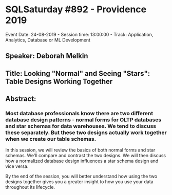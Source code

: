 # SQLSaturday #892 - Providence 2019
Event Date: 24-08-2019 - Session time: 13:00:00 - Track: Application, Analytics, Database or ML Development
## Speaker: Deborah Melkin
## Title: Looking "Normal" and Seeing "Stars": Table Designs Working Together
## Abstract:
### Most database professionals know there are two different database design patterns - normal forms for OLTP databases and star schemas for data warehouses. We tend to discuss these separately. But these two designs actually work together when we create our table schemas.

In this session, we will review the basics of both normal forms and star schemas. We'll compare and contrast the two designs. We will then discuss how a normalized database design influences a star schema design and vice versa. 

By the end of the session, you will better understand how using the two designs together gives you a greater insight to how you use your data throughout its lifecycle.
